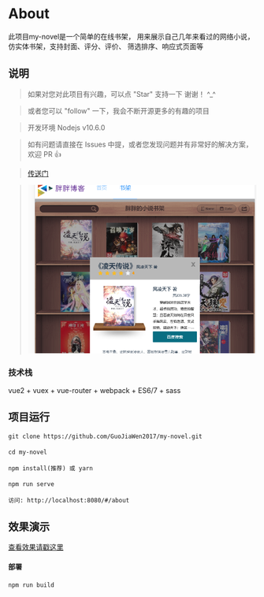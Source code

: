 # About
此项目my-novel是一个简单的在线书架，
用来展示自己几年来看过的网络小说，仿实体书架，支持封面、评分、评价、
筛选排序、响应式页面等

## 说明

>  如果对您对此项目有兴趣，可以点 "Star" 支持一下 谢谢！ ^_^

>  或者您可以 "follow" 一下，我会不断开源更多的有趣的项目

>  开发环境 Nodejs v10.6.0

>  如有问题请直接在 Issues 中提，或者您发现问题并有非常好的解决方案，欢迎 PR 👍

>  [传送门](http://toguojiawen.com) 

>  ![效果预览](https://raw.githubusercontent.com/GuoJiaWen2017/my-novel/master/public/preview.png)

### 技术栈

vue2 + vuex + vue-router + webpack + ES6/7 + sass

## 项目运行


```
git clone https://github.com/GuoJiaWen2017/my-novel.git  

cd my-novel 

npm install(推荐) 或 yarn

npm run serve

访问: http://localhost:8080/#/about

```


## 效果演示
[查看效果请戳这里](http://toguojiawen.com)

#### 部署
```
npm run build
```
